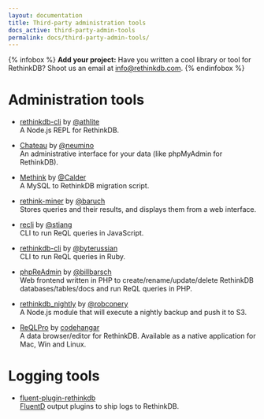 ```yaml
---
layout: documentation
title: Third-party administration tools
docs_active: third-party-admin-tools
permalink: docs/third-party-admin-tools/
---
```


{% infobox %}
__Add your project:__ Have you written a cool library or tool for RethinkDB?
Shoot us an email at <a href="mailto:info@rethinkdb.com">info@rethinkdb.com</a>.
{% endinfobox %}

# Administration tools

- [rethinkdb-cli](https://github.com/athlite/rethinkdb-cli) by [@athlite](https://github.com/athlite)  
  A Node.js REPL for RethinkDB. 

- [Chateau](https://github.com/neumino/chateau) by [@neumino](https://github.com/neumino)  
  An administrative interface for your data (like phpMyAdmin for RethinkDB).

- [Methink](https://github.com/Calder/methink) by [@Calder](https://github.com/Calder)  
  A MySQL to RethinkDB migration script.

- [rethink-miner](https://github.com/baruch/rethink-miner) by [@baruch](https://github.com/baruch)  
  Stores queries and their results, and displays them from a web interface.

- [recli](https://github.com/stiang/recli) by [@stiang](https://github.com/stiang)  
  CLI to run ReQL queries in JavaScript.

- [rethinkdb-cli](https://github.com/byterussian/rethinkdb-cli) by [@byterussian](https://github.com/byterussian)  
  CLI to run ReQL queries in Ruby.

- [phpReAdmin](https://github.com/billbarsch/phpReAdmin) by [@billbarsch](https://github.com/billbarsch)  
  Web frontend written in PHP to create/rename/update/delete RethinkDB databases/tables/docs and run ReQL queries in PHP.

- [rethinkdb_nightly](https://github.com/robconery/rethinkdb_nightly) by [@robconery](https://github.com/robconery)  
  A Node.js module that will execute a nightly backup and push it to S3.
  
- [ReQLPro](http://reqlpro.com) by [codehangar](https://codehangar.io)  
  A data browser/editor for RethinkDB. Available as a native application for Mac, Win and Linux.


# Logging tools

- [fluent-plugin-rethinkdb](https://github.com/kureikain/fluent-plugin-rethink)  
  [FluentD](https://github.com/fluent/fluentd) output plugins to ship logs to RethinkDB.
